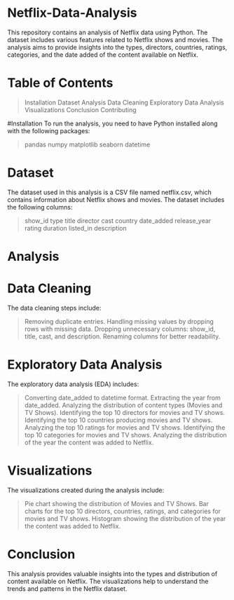 # Netflix-Data-Analysis
This repository contains an analysis of Netflix data using Python. The dataset includes various features related to Netflix shows and movies. The analysis aims to provide insights into the types, directors, countries, ratings, categories, and the date added of the content available on Netflix.

# Table of Contents
> Installation
> Dataset
> Analysis
> Data Cleaning
> Exploratory Data Analysis
> Visualizations
> Conclusion
> Contributing

#Installation
To run the analysis, you need to have Python installed along with the following packages:
> pandas
> numpy
> matplotlib
> seaborn
> datetime

# Dataset
The dataset used in this analysis is a CSV file named netflix.csv, which contains information about Netflix shows and movies. The dataset includes the following columns:

> show_id
> type
> title
> director
> cast
> country
> date_added
> release_year
> rating
> duration
> listed_in
> description

# Analysis
# Data Cleaning
The data cleaning steps include:

> Removing duplicate entries.
> Handling missing values by dropping rows with missing data.
> Dropping unnecessary columns: show_id, title, cast, and description.
> Renaming columns for better readability.
# Exploratory Data Analysis
The exploratory data analysis (EDA) includes:

> Converting date_added to datetime format.
> Extracting the year from date_added.
> Analyzing the distribution of content types (Movies and TV Shows).
> Identifying the top 10 directors for movies and TV shows.
> Identifying the top 10 countries producing movies and TV shows.
> Analyzing the top 10 ratings for movies and TV shows.
> Identifying the top 10 categories for movies and TV shows.
> Analyzing the distribution of the year the content was added to Netflix.

# Visualizations
The visualizations created during the analysis include:

> Pie chart showing the distribution of Movies and TV Shows.
> Bar charts for the top 10 directors, countries, ratings, and categories for movies and TV shows.
> Histogram showing the distribution of the year the content was added to Netflix.

# Conclusion
This analysis provides valuable insights into the types and distribution of content available on Netflix. The visualizations help to understand the trends and patterns in the Netflix dataset.
